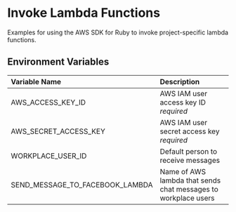 # Invoke Lambda Functions

Examples for using the AWS SDK for Ruby to invoke project-specific lambda functions.

## Environment Variables

| Variable Name                   | Description
| :------------------------------ | :---
| AWS_ACCESS_KEY_ID               | AWS IAM user access key ID *required*
| AWS_SECRET_ACCESS_KEY           | AWS IAM user secret access key *required*
| WORKPLACE_USER_ID               | Default person to receive messages
| SEND_MESSAGE_TO_FACEBOOK_LAMBDA | Name of AWS lambda that sends chat messages to workplace users
